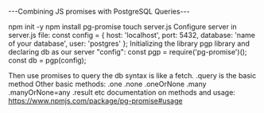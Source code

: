 ---Combining JS promises with PostgreSQL Queries---

npm init -y 
npm install pg-promise
touch server.js 
Configure server in server.js file:
        const config = {
   host: 'localhost',
   port: 5432,
   database: 'name of your database',
   user: 'postgres'
};
Initializing the library pgp library and declaring db as our server "config":
    const pgp = require('pg-promise')();
    const db = pgp(config);

Then use promises to query the db syntax is like a fetch. .query is the basic method
Other basic methods: 
    .one
    .none
    .oneOrNone
    .many
    .manyOrNone=any
    .result
    etc
documentation on methods and usage: https://www.npmjs.com/package/pg-promise#usage